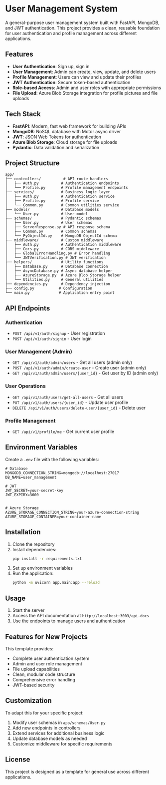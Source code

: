 # User Management System

A general-purpose user management system built with FastAPI, MongoDB, and JWT authentication. This project provides a clean, reusable foundation for user authentication and profile management across different applications.

## Features

- **User Authentication**: Sign up, sign in
- **User Management**: Admin can create, view, update, and delete users
- **Profile Management**: Users can view and update their profiles
- **JWT Authentication**: Secure token-based authentication
- **Role-based Access**: Admin and user roles with appropriate permissions
- **File Upload**: Azure Blob Storage integration for profile pictures and file uploads

## Tech Stack

- **FastAPI**: Modern, fast web framework for building APIs
- **MongoDB**: NoSQL database with Motor async driver
- **JWT**: JSON Web Tokens for authentication
- **Azure Blob Storage**: Cloud storage for file uploads
- **Pydantic**: Data validation and serialization

## Project Structure

```
app/
├── controllers/          # API route handlers
│   ├── Auth.py          # Authentication endpoints
│   └── Profile.py       # Profile management endpoints
├── services/            # Business logic layer
│   ├── Auth.py          # Authentication service
│   ├── Profile.py       # Profile service
│   └── Common.py        # Common utilities service
├── models/              # Database models
│   └── User.py          # User model
├── schemas/             # Pydantic schemas
│   ├── User.py          # User schemas
│   ├── ServerResponse.py # API response schema
│   ├── Common.py        # Common schemas
│   └── PyObjectId.py    # MongoDB ObjectId schema
├── middleware/          # Custom middleware
│   ├── Auth.py          # Authentication middleware
│   ├── Cors.py          # CORS middleware
│   ├── GlobalErrorHandling.py # Error handling
│   └── JWTVerification.py # JWT verification
├── helpers/             # Utility functions
│   ├── Database.py      # Database connection
│   ├── AsyncDatabase.py # Async database helper
│   ├── AzureStorage.py  # Azure Blob Storage helper
│   └── Utilities.py     # General utilities
├── dependencies.py      # Dependency injection
├── config.py           # Configuration
└── main.py             # Application entry point
```

## API Endpoints

### Authentication
- `POST /api/v1/auth/signup` - User registration
- `POST /api/v1/auth/signin` - User login

### User Management (Admin)
- `GET /api/v1/auth/admin/users` - Get all users (admin only)
- `POST /api/v1/auth/admin/create-user` - Create user (admin only)
- `GET /api/v1/auth/admin/users/{user_id}` - Get user by ID (admin only)

### User Operations
- `GET /api/v1/auth/users/get-all-users` - Get all users
- `PUT /api/v1/auth/users/{user_id}` - Update user profile
- `DELETE /api/v1/auth/users/delete-user/{user_id}` - Delete user

### Profile Management
- `GET /api/v1/profile/me` - Get current user profile

## Environment Variables

Create a `.env` file with the following variables:

```env
# Database
MONGODB_CONNECTION_STRING=mongodb://localhost:27017
DB_NAME=user_management

# JWT
JWT_SECRET=your-secret-key
JWT_EXPIRY=3600


# Azure Storage
AZURE_STORAGE_CONNECTION_STRING=your-azure-connection-string
AZURE_STORAGE_CONTAINER=your-container-name
```

## Installation

1. Clone the repository
2. Install dependencies:
   ```bash
   pip install -r requirements.txt
   ```
3. Set up environment variables
4. Run the application:
   ```bash
   python -m uvicorn app.main:app --reload
   ```

## Usage

1. Start the server
2. Access the API documentation at `http://localhost:3003/api-docs`
3. Use the endpoints to manage users and authentication

## Features for New Projects

This template provides:
- Complete user authentication system
- Admin and user role management
- File upload capabilities
- Clean, modular code structure
- Comprehensive error handling
- JWT-based security

## Customization

To adapt this for your specific project:
1. Modify user schemas in `app/schemas/User.py`
2. Add new endpoints in controllers
3. Extend services for additional business logic
4. Update database models as needed
5. Customize middleware for specific requirements

## License

This project is designed as a template for general use across different applications.
